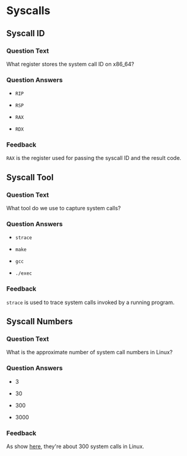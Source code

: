 # Syscalls

## Syscall ID

### Question Text

What register stores the system call ID on x86_64?

### Question Answers

- `RIP`

- `RSP`

+ `RAX`

- `RDX`

### Feedback

`RAX` is the register used for passing the syscall ID and the result code.

## Syscall Tool

### Question Text

What tool do we use to capture system calls?

### Question Answers

+ `strace`

- `make`

- `gcc`

- `./exec`

### Feedback

`strace` is used to trace system calls invoked by a running program.

## Syscall Numbers

### Question Text

What is the approximate number of system call numbers in Linux?

### Question Answers

- 3

- 30

+ 300

- 3000

### Feedback

As show [here](https://x64.syscall.sh/), they're about 300 system calls in Linux.

